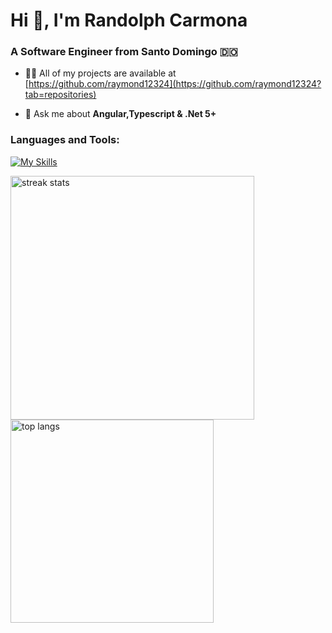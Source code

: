 <h1>Hi 👋, I'm Randolph Carmona</h1>
<h3>A Software Engineer from Santo Domingo 🇩🇴</h3>

- 👨‍💻 All of my projects are available at [https://github.com/raymond12324](https://github.com/raymond12324?tab=repositories)

- 💬 Ask me about **Angular,Typescript & .Net 5+**

<h3 align="left">Languages and Tools:</h3>

[![My Skills](https://skillicons.dev/icons?i=js,ts,vue,angular,nextjs,nest,dotnet,git)](https://skillicons.dev)

<img width=390 src="https://streak-stats.demolab.com/?user=raymond12324&count_private=true&theme=react&border_radius=10" alt="streak stats"/>
<img width=325 align="center" src="https://github-readme-stats-salesp07.vercel.app/api/top-langs/?username=raymond12324&hide=HTML&langs_count=8&layout=compact&theme=react&border_radius=10&size_weight=0.5&count_weight=0.5&exclude_repo=github-readme-stats" alt="top langs" />
